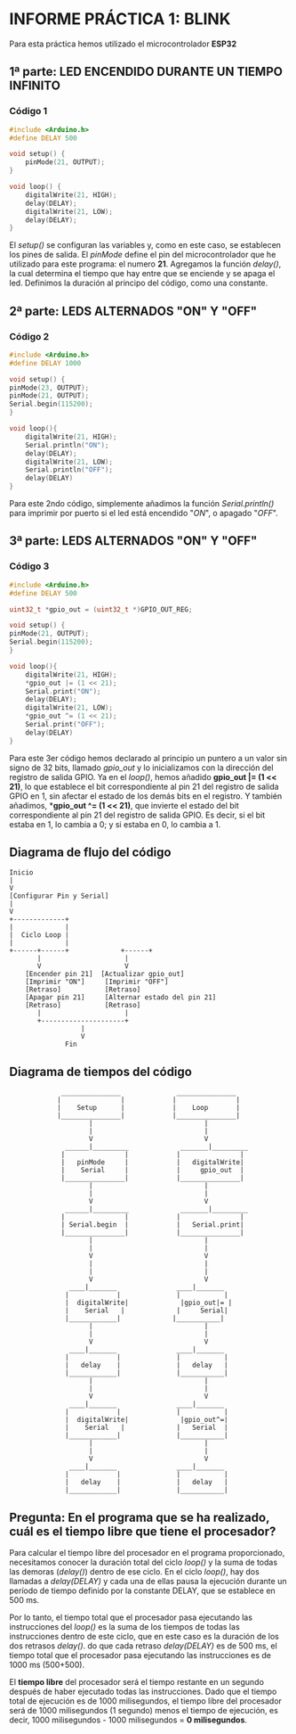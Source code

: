# INFORME PRÁCTICA 1: BLINK
Para esta práctica hemos utilizado el microcontrolador __ESP32__


## 1ª parte: LED ENCENDIDO DURANTE UN TIEMPO INFINITO
### Código 1

```c
#include <Arduino.h>
#define DELAY 500

void setup() {
    pinMode(21, OUTPUT);
}

void loop() {
    digitalWrite(21, HIGH);
    delay(DELAY);
    digitalWrite(21, LOW);
    delay(DELAY);
} 
``` 

El *setup()* se configuran las variables y, como en este caso, se establecen los pines de salida. El *pinMode* define el pin del microcontrolador que he utilizado para este programa: el numero **21**.
Agregamos la función *delay()*, la cual determina el tiempo que hay entre que se enciende y se apaga el led. Definimos la duración al principo del código, como una constante.


## 2ª parte: LEDS ALTERNADOS "ON" Y "OFF"
### Código 2

```c
#include <Arduino.h>
#define DELAY 1000

void setup() {
pinMode(23, OUTPUT);
pinMode(21, OUTPUT);
Serial.begin(115200);
}

void loop(){
    digitalWrite(21, HIGH);
    Serial.println("ON");
    delay(DELAY);
    digitalWrite(21, LOW);
    Serial.println("OFF");
    delay(DELAY)
}
```
Para este 2ndo código, simplemente añadimos la función *Serial.println()* para imprimir por puerto si el led está encendido "*ON*", o apagado "*OFF*".


## 3ª parte: LEDS ALTERNADOS "ON" Y "OFF"
### Código 3

```c
#include <Arduino.h>
#define DELAY 500

uint32_t *gpio_out = (uint32_t *)GPIO_OUT_REG;

void setup() {
pinMode(21, OUTPUT);
Serial.begin(115200);
}

void loop(){
    digitalWrite(21, HIGH);
    *gpio_out |= (1 << 21);
    Serial.print("ON");
    delay(DELAY);
    digitalWrite(21, LOW);
    *gpio_out ^= (1 << 21);
    Serial.print("OFF");
    delay(DELAY)
}
```

Para este 3er código hemos declarado al principio un puntero a un valor sin signo de 32 bits, llamado *gpio_out* y lo inicializamos con la dirección del registro de salida GPIO. Ya en el *loop()*, hemos añadido **gpio_out |= (1 << 21)**, lo que establece el bit correspondiente al pin 21 del registro de salida GPIO en 1, sin afectar el estado de los demás bits en el registro. Y también añadimos, ***gpio_out ^= (1 << 21)**, que invierte el estado del bit correspondiente al pin 21 del registro de salida GPIO. Es decir, si el bit estaba en 1, lo cambia a 0; y si estaba en 0, lo cambia a 1.

## Diagrama de flujo del código
```
Inicio
|
V
[Configurar Pin y Serial]
|
V
+-------------+
|             |
|  Ciclo Loop |
|             |
+------+------+             +------+
       |                     |
       V                     V
    [Encender pin 21]  [Actualizar gpio_out]
    [Imprimir "ON"]     [Imprimir "OFF"]
    [Retraso]           [Retraso]
    [Apagar pin 21]     [Alternar estado del pin 21]
    [Retraso]           [Retraso]
       |                     |
       +---------------------+
                  |
                  V
              Fin
```

## Diagrama de tiempos del código
```
             _______________              _______________
            |               |            |               |
            |    Setup      |            |    Loop       |
            |_______________|            |_______________|
                    |                            |
                    |                            |
                    V                            V
              ______|_________             _______|_________
             |               |            |               |
             |   pinMode     |            |   digitalWrite|
             |    Serial     |            |     gpio_out  |
             |_______________|            |_______________|
                    |                            |
                    |                            |
                    V                            V
              ______|_________             _______|_________
             |               |            |               |
             | Serial.begin  |            |   Serial.print|
             |_______________|            |_______________|
                    |                            |
                    |                            |
                    V                            V
                    |                            |
                    |                            |
                    V                            V
               ____|_______               ____|_______
              |            |              |           |
              |  digitalWrite|             |gpio_out|= |
              |    Serial   |             |     Serial|
              |____________|             |___________|
                    |                            |
                    |                            |
                    V                            V
               ____|_______               ____|_______
              |            |              |           |
              |   delay    |              |   delay   |
              |____________|              |___________|
                    |                            |
                    |                            |
                    V                            V
               ____|_______               ____|_______
              |            |              |           |
              |  digitalWrite|             |gpio_out^=|
              |    Serial   |             |   Serial  |
              |____________|              |___________|
                    |                            |
                    |                            |
                    V                            V
               ____|_______               ____|_______
              |            |              |           |
              |   delay    |              |   delay   |
              |____________|              |___________|
```


## Pregunta: En el programa que se ha realizado, cuál es el tiempo libre que tiene el procesador?
Para calcular el tiempo libre del procesador en el programa proporcionado, necesitamos conocer la duración total del ciclo *loop()* y la suma de todas las demoras (*delay()*) dentro de ese ciclo.
En el ciclo *loop()*, hay dos llamadas a *delay(DELAY)* y cada una de ellas pausa la ejecución durante un período de tiempo definido por la constante DELAY, que se establece en 500 ms.

Por lo tanto, el tiempo total que el procesador pasa ejecutando las instrucciones del *loop()* es la suma de los tiempos de todas las instrucciones dentro de este ciclo, que en este caso es la duración de los dos retrasos *delay()*.
do que cada retraso *delay(DELAY)* es de 500 ms, el tiempo total que el procesador pasa ejecutando las instrucciones es de 1000 ms (500+500).

El **tiempo libre** del procesador será el tiempo restante en un segundo después de haber ejecutado todas las instrucciones. Dado que el tiempo total de ejecución es de 1000 milisegundos, el tiempo libre del procesador será de 1000 milisegundos (1 segundo) menos el tiempo de ejecución, es decir, 1000 milisegundos - 1000 milisegundos = **0 milisegundos**.